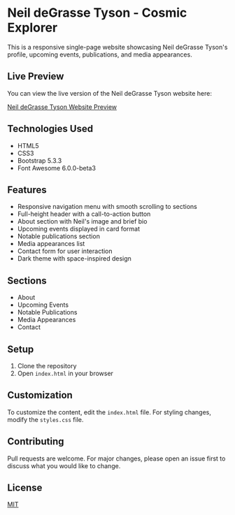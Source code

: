# Neil deGrasse Tyson - Cosmic Explorer

This is a responsive single-page website showcasing Neil deGrasse Tyson's profile, upcoming events, publications, and media appearances.

## Live Preview

You can view the live version of the Neil deGrasse Tyson website here:

[Neil deGrasse Tyson Website Preview](https://mihirtailor.github.io/bootcamp/module_assessment/scientist_website/)

## Technologies Used

- HTML5
- CSS3
- Bootstrap 5.3.3
- Font Awesome 6.0.0-beta3

## Features

- Responsive navigation menu with smooth scrolling to sections
- Full-height header with a call-to-action button
- About section with Neil's image and brief bio
- Upcoming events displayed in card format
- Notable publications section
- Media appearances list
- Contact form for user interaction
- Dark theme with space-inspired design

## Sections

- About
- Upcoming Events
- Notable Publications
- Media Appearances
- Contact

## Setup

1. Clone the repository
2. Open `index.html` in your browser

## Customization

To customize the content, edit the `index.html` file. For styling changes, modify the `styles.css` file.

## Contributing

Pull requests are welcome. For major changes, please open an issue first to discuss what you would like to change.

## License

[MIT](https://choosealicense.com/licenses/mit/)

